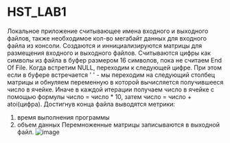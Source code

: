 # HST_LAB1
Локальное приложение считывающее имена входного и выходного файлов,  также необходимое кол-во мегабайт данных для входного файла из консоли. 
Создаются и иннициализируются матрицы для размещения входного и выходного файлов. Считываются цифры как символы из файла в буфер размером 16 символов, пока не считаем End Of File. 
Когда встретим NULL, переходим к следующей цифре. При этом если в буфере встречается ' ' - мы переходим на следующий столбец матрицы и обнуляем переменную в которой вычисляется получившееся число в ячейке.
Иначе в каждой итерации получаем число в ячейке с помощью формулы число = число * 10, затем число = число + atoi(цифра). 
Достигнув конца файла выводятся метрики:
1) время выполнения программы
2) объем данных
Перемноженные матрицы записываются в выходной файл.
![image](https://user-images.githubusercontent.com/90069453/204051853-77fe80b8-fb0b-4fc9-8d38-970e5bf1db8b.png)
